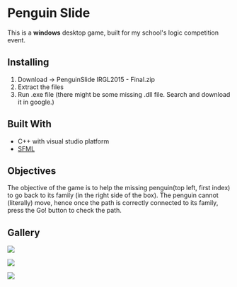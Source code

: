 # Penguin Slide

This is a <b>windows</b> desktop game, built for my school's logic competition event. 

## Installing
1. Download -> PenguinSlide IRGL2015 - Final.zip 
2. Extract the files
3. Run .exe file (there might be some missing .dll file. Search and download it in google.)

## Built With
* C++ with visual studio platform
* [SFML](https://www.sfml-dev.org/)

## Objectives
The objective of the game is to help the missing penguin(top left, first index) to go back to its family (in the right side of the box). The penguin cannot (literally) move, hence once the path is correctly connected to its family, press the Go! button to check the path.

## Gallery 

![](https://github.com/liliesterw/PenguinSlide/tree/master/Gallery/home.PNG)

![](https://github.com/liliesterw/PenguinSlide/blob/master/Gallery/game%20play.PNG)

![](https://github.com/liliesterw/PenguinSlide/blob/master/Gallery/win.PNG)
